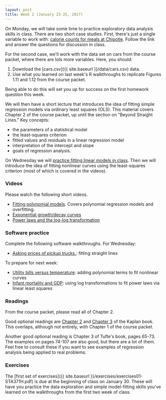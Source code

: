 ```yaml
---
layout: post
title: Week 2 (January 23-25, 2017)
---
```


On Monday, we will take some time to practice exploratory data analysis skills in class.  There are two short case studies.  First, there's just a single variable to work with: [calorie counts for meals at Chipotle](https://github.com/jgscott/learnR/blob/master/cases/burritos/burritos.md).  Follow the link and answer the questions for discussion in class.

For the second case, we'll work with the data set on cars from the course packet, where there are lots more variables.  Here, you should:  
1) Download the [cars.csv]({{ site.baseurl }}/data/cars.csv) data.  
2) Use what you learned on last week's R walkthroughs to replicate Figures 1.11 and 1.12 from the course packet.  

Being able to do this will set you up for success on the first homework question this week.  

We will then have a short lecture that introduces the idea of fitting simple regression models via ordinary least squares (OLS). This material covers Chapter 2 of the course packet, up until the section on "Beyond Straight Lines."  Key concepts:    
- the parameters of a statistical model  
- the least-squares criterion  
- fitted values and residuals in a linear regression model  
- interpretation of the intercept and slope  
- goals of regression analysis.   


On Wednesday we will [practice fitting linear models in class](https://github.com/jgscott/learnR/blob/master/cases/capm/capm.md).  Then we will introduce the idea of fitting nonlinear curves using the least-squares criterion (most of which is covered in the videos).  


### Videos

Please watch the following short videos.  
- [Fitting polynomial models](https://youtu.be/Bq5LLEoVoAU).  Covers polynomial regression models and overfitting.  
- [Exponential growth/decay curves](https://youtu.be/v44LfBhNiWE)  
- [Power laws and the log-log transformation](https://youtu.be/yJr_L4FfIX4)  


### Software practice  

Complete the following software walkthroughs.  For Wednesday:    
- [Asking prices of pickup trucks.](https://github.com/jgscott/learnR/blob/master/pickup/pickup.md): fitting straight lines  

To prepare for next week:  
- [Utility bills versus temperature](https://github.com/jgscott/learnR/blob/master/utilities/utilities.md): adding polynomial terms to fit nonlinear curves  
- [Infant mortality and GDP](https://github.com/jgscott/learnR/blob/master/infmort/infmort.md): using log transformations to fit power laws via linear least squares     


### Readings

From the course packet, please read all of Chapter 2.

Good optional readings are [Chapter 2](http://www.mosaic-web.org/go/StatisticalModeling/Chapters/Chapter-02.pdf) and [Chapter 3](http://www.mosaic-web.org/go/StatisticalModeling/Chapters/Chapter-03.pdf) of the Kaplan book.  This overlaps, although not entirely, with Chapter 1 of the course packet.  

Another good optional reading is Chapter 3 of Tufte's book, pages 65-73.  The examples on pages 74-107 are also good, but there are a lot of them.  Feel free to consult these if you want to see examples of regression analysis being applied to real problems.  


### Exercises

The [first set of exercises]({{ site.baseurl }}/exercises/exercises01-STA371H.pdf) is due at the beginning of class on January 30.  These will have you practice the data exploration and simple model-fitting skills you've learned on the walkthroughs from the first two week of class.  

